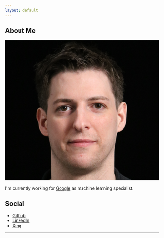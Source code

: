 ```yaml
---
layout: default
---
```


## About Me

<img class="profile-picture" src="me.jpg">

I'm currently working for [Google](https://google.com) as machine learning specialist.

## Social

* [Github](https://github.com/fhirschmann)
* [LinkedIn](https://linkedin.com/in/fhirschmann)
* [Xing](https://www.xing.com/profile/Fabian_Hirschmann2)

---

